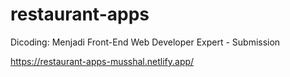 # restaurant-apps
Dicoding: Menjadi Front-End Web Developer Expert - Submission

https://restaurant-apps-musshal.netlify.app/
